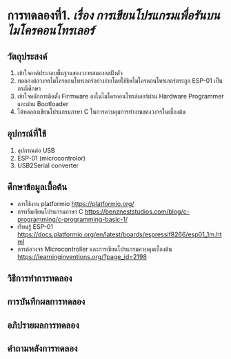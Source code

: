 # การทดลองที่1. _เรื่อง การเขียนโปรแกรมเพื่อรันบนไมโครคอนโทรเลอร์_

## วัตถุประสงค์
1. เข้าใจองค์ประกอบพื้นฐานของวงจรสมองกลฝังตัว
2. ทดลองต่อวงจรไมโครคอนโทรเลอร์อย่างง่ายโดยใช้ชิพไมโครคอนโทรเลอร์ตระกูล ESP-01 เป็นกรณีศึกษา
3. เข้าใจหลักการติดตั้ง Firmware ลงในไมโครคอนโทรล์เลอร์ผ่าน Hardware Programmer และผ่าน Bootloader
4. ได้ทดลองเขียนโปรแกรมภาษา C ในการควบคุมการทำงานของวงจรในเบื้องต้น

## อุปกรณ์ที่ใช้
1. อุปกรณต่อ USB
2. ESP-01 (microcontrolor)
3. USB2Serial converter

## ศึกษาข้อมูลเบื้อต้น
* การใช้งาน platformio https://platformio.org/
* การเริ่มเขียนโปรแกรมภาษา C https://benzneststudios.com/blog/c-programming/c-programming-basic-1/
* เรียนรู้ ESP-01   https://docs.platformio.org/en/latest/boards/espressif8266/esp01_1m.html
* การต่อวงจร Microcontroller และการเขียนโปรแกรมควบคุมเบื้องต้น https://learninginventions.org/?page_id=2198

## วิธีการทำการทดลอง


## การบันทึกผลการทดลอง

## อภิปรายผลการทดลอง

## คำถามหลังการทดลอง
